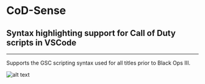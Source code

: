 # CoD-Sense

## Syntax highlighting support for Call of Duty scripts in VSCode

-------------------------------------------------------------

Supports the GSC scripting syntax used for all titles prior to Black Ops III.

<!--
    It's probably easier just to define references to any screenshots at the top of the file

    NOTE: All image URLs MUST be full paths and use https
-->
[grammar-legacy]: https://github.com/SE2Dev/CoD-Sense/raw/master/images/screenshots/grammar-legacy.png "Syntax highlighting for legacy GSC files"

![alt text][grammar-legacy]
